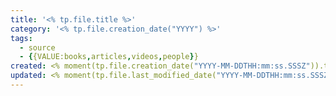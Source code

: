 ```yaml
---
title: '<% tp.file.title %>'
category: '<% tp.file.creation_date("YYYY") %>'
tags:
  - source
  - {{VALUE:books,articles,videos,people}}
created: <% moment(tp.file.creation_date("YYYY-MM-DDTHH:mm:ss.SSSZ")).toISOString() %>
updated: <% moment(tp.file.last_modified_date("YYYY-MM-DDTHH:mm:ss.SSSZ")).toISOString() %>
---
```

